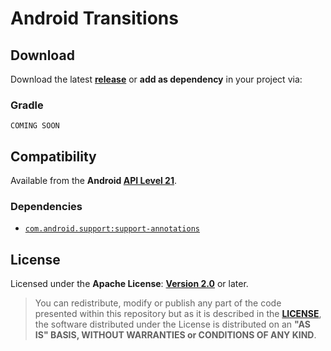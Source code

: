 Android Transitions
===============

## Download ##

Download the latest **[release](https://github.com/universum-studios/android_transitions/releases/tag/1.0.0 "Latest Releases page")** or **add as dependency** in your project via:

### Gradle ###

    COMING SOON

## Compatibility ##

Available from the **Android [API Level 21](http://developer.android.com/about/versions/android-5.0.html "See API highlights")**.

### Dependencies ###

- [`com.android.support:support-annotations`](https://developer.android.com/topic/libraries/support-library/packages.html#annotations)

## License ##

Licensed under the **Apache License**: **[Version 2.0](http://www.apache.org/licenses/LICENSE-2.0)** or later.

> You can redistribute, modify or publish any part of the code presented within this repository but as it is described in the [**LICENSE**](https://github.com/universum-studios/android_transitions/blob/master/LICENSE.md), the software distributed under the License is distributed on an **"AS IS" BASIS, WITHOUT WARRANTIES or CONDITIONS OF ANY KIND**.
